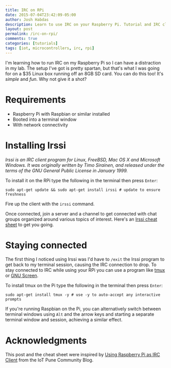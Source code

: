 ```yaml
---
title: IRC on RPi
date: 2015-07-04T23:42:09-05:00
author: Josh Habdas
description: Learn to use IRC on your Raspberry Pi. Tutorial and IRC client cheat sheet.
layout: post
permalink: /irc-on-rpi/
comments: true
categories: [tutorials]
tags: [iot, microcontrollers, irc, rpi]
---
```


I'm learning how to run IRC on my Raspberry Pi so I can have a distraction in my lab. The setup I've got is pretty spartan, but that's what I was going for on a $35 Linux box running off an 8GB SD card. You can do this too! It's *simple* and *fun*. Why not give it a shot?

# Requirements

- Raspberry Pi with Raspbian or similar installed
- Booted into a terminal window
- With network connectivity

# Installing Irssi

*Irssi is an IRC client program for Linux, FreeBSD, Mac OS X and Microsoft Windows. It was originally written by Timo Sirainen, and released under the terms of the GNU General Public License in January 1999.*

To install it on the RPi type the following in the terminal then press `Enter`:

    sudo apt-get update && sudo apt-get install irssi # update to ensure freshness

Fire up the client with the `irssi` command.

Once connected, join a server and a channel to get connected with chat groups organized around various topics of interest. Here's an [Irssi cheat sheet](https://gist.github.com/jhabdas/4702e1353d08e70bfcad) to get you going.

# Staying connected

The first thing I noticed using Irssi was I'd have to `/exit` the Irssi program to get back to my terminal session, causing the IRC connection to drop. To stay connected to IRC while using your RPi you can use a program like [tmux](https://tmux.github.io) or [GNU Screen](https://www.gnu.org/software/screen/).

To install tmux on the Pi type the following in the terminal then press `Enter`:

    sudo apt-get install tmux -y # use -y to auto-accept any interactive prompts

If you're running Raspbian on the Pi, you can alternatively switch between terminal windows using `Alt` and the arrow keys and starting a separate terminal window and session, achieving a similar effect.

# Acknowledgments

This post and the cheat sheet were inspired by [Using Raspberry Pi as IRC Client](http://internetofthings-pune.blogspot.com/2013/10/using-raspberry-pi-as-irc-client.html) from the IoT Pune Community Blog.
